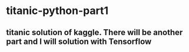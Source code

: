 # titanic-python-part1
## titanic solution of kaggle. There will be another part and I will solution with Tensorflow 
